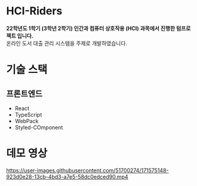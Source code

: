 # HCI-Riders
**22학년도 1학기 (3학년 2학기) 인간과 컴퓨터 상호작용 (HCI) 과목에서 진행한 텀프로젝트 입니다.**  
온라인 도서 대출 관리 시스템을 주제로 개발하였습니다.

# 기술 스택
## 프론트엔드
- React
- TypeScript
- WebPack
- Styled-COmponent

# 데모 영상

https://user-images.githubusercontent.com/51700274/171575148-923d0e28-13cb-4bd3-a7e5-58dc0edced90.mp4

